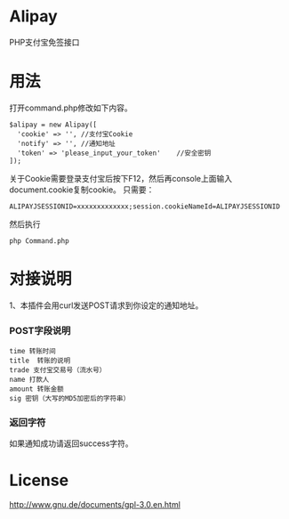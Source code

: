 # Alipay
PHP支付宝免签接口
# 用法

打开command.php修改如下内容。

    $alipay = new Alipay([
      'cookie' => '', //支付宝Cookie
      'notify' => '', //通知地址
      'token' => 'please_input_your_token'    //安全密钥
    ]);

关于Cookie需要登录支付宝后按下F12，然后再console上面输入document.cookie复制cookie。
只需要：

    ALIPAYJSESSIONID=xxxxxxxxxxxxx;session.cookieNameId=ALIPAYJSESSIONID

然后执行

    php Command.php

# 对接说明
1、本插件会用curl发送POST请求到你设定的通知地址。
### POST字段说明
    
    time 转账时间
    title  转账的说明
    trade 支付宝交易号（流水号）
    name 打款人
    amount 转账金额
    sig 密钥（大写的MD5加密后的字符串）

### 返回字符
如果通知成功请返回success字符。

# License
http://www.gnu.de/documents/gpl-3.0.en.html
